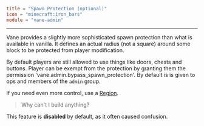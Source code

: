 ```toml
title = "Spawn Protection (optional)"
icon = "minecraft:iron_bars"
module = "vane-admin"
```
---
Vane provides a slightly more sophisticated spawn protection than what is available in vanilla.
It defines an actual radius (not a square) around some block to be protected from player modification.

By default players are still allowed to use things like doors, chests and buttons.
Player can be exempt from the protection by granting them the permission
'vane.admin.bypass_spawn_protection'. By default is is given to ops and members of the `admin` group.

If you need even more control, use a [Region](#feature-vane-regions--regions).

> Why can't I build anything?

This feature is **disabled** by default, as it often caused confusion.
